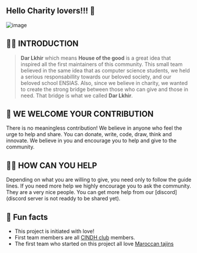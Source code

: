 ## Hello Charity lovers!!! 👋

![image](https://user-images.githubusercontent.com/37270435/147861073-a5551b76-88af-49ce-a607-6f3a33bbc84f.png)


## 🙋‍♀️ INTRODUCTION

> **Dar Lkhir** which means **House of the good** is a great idea that inspired all the first maintainers of this community. This small team believed in the same
> idea that as computer science students, we held a serious responsabillity towards our beloved society, and our beloved school ENSIAS. Also, since we believe in
> charity, we wanted to create the strong bridge between those who can give and those in need. That bridge is what we called **Dar Lkhir**.

## :revolving_hearts: WE WELCOME YOUR CONTRIBUTION

There is no meaningless contribution! We believe in anyone who feel the urge to help and share. You can donate, write, code, draw, think and innovate. We believe in you and encourage you to help and give to the community.

## 👩‍💻  HOW CAN YOU HELP

Depending on what you are willing to give, you need only to follow the guide lines. If you need more help we highly encourage you to ask the community. They are a very nice people. You can get more help from our [discord](discord server is not readdy to be shared yet).

## 🍿 Fun facts

- This project is initiated with love!
- First team members are all [CINDH club](https://www.facebook.com/cindh.ensias) members.
- The first team who started on this project all love [Maroccan tajins](https://www.pinterest.com/pin/305963368438848604/)

